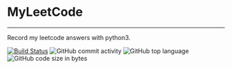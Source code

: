 # MyLeetCode
---
Record my leetcode answers with python3.

[![Build Status](https://travis-ci.org/Jiezhi/myleetcode.svg?branch=master)](https://travis-ci.org/Jiezhi/myleetcode) ![GitHub commit activity](https://img.shields.io/github/commit-activity/m/Jiezhi/myleetcode)  ![GitHub top language](https://img.shields.io/github/languages/top/Jiezhi/myleetcode) ![GitHub code size in bytes](https://img.shields.io/github/languages/code-size/Jiezhi/myleetcode)
